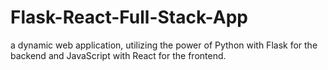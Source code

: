 # Flask-React-Full-Stack-App
a dynamic web application, utilizing the power of Python with Flask for the backend and JavaScript with React for the frontend.
